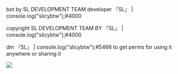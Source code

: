 bot by SL DEVELOPMENT TEAM developer 『SL』 | console.log("slicybtw");#4000

copyright SL DEVELOPMENT TEAM BY 『SL』 | console.log("slicybtw");#4000

dm 『SL』 | console.log("slicybtw");#5466 to get perms for using it anywhere or sharing it

<img src="https://media.discordapp.net/attachments/795344675304898591/857169859837034516/20210606_141236.jpg"></img>